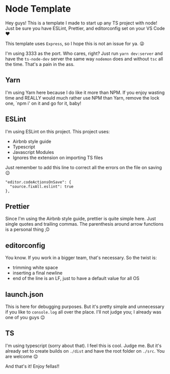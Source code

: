 # Node Template

Hey guys! This is a template I made to start up any TS project with node!
Just be sure you have ESLint, Prettier, and editorconfig set on your VS Code ♥️

This template uses `Express`, so I hope this is not an issue for ya. 😜

I'm using 3333 as the port. Who cares, right?
Just run `yarn dev:server` and have the `ts-node-dev` server the same way `nodemon` does and without `tsc` all the time. That's a pain in the ass.

## Yarn

I'm using Yarn here because I do like it more than NPM. If you enjoy wasting time and REALLY would much rather use NPM than Yarn, remove the lock one, `npm i' on it and go for it, baby!

## ESLint

I'm using ESLint on this project.
This project uses:

- Airbnb style guide
- Typescript
- Javascript Modules
- Ignores the extension on importing TS files

Just remember to add this line to correct all the errors on the file on saving 😉

```
"editor.codeActionsOnSave": {
  "source.fixAll.eslint": true
},
```

## Prettier

Since I'm using the Airbnb style guide, prettier is quite simple here. Just single quotes and trailing commas. The parenthesis around arrow functions is a personal thing ;D

## editorconfig

You know. If you work in a bigger team, that's necessary. So the twist is:

- trimming white space
- inserting a final newline
- end of the line is an LF, just to have a default value for all OS

## launch.json

This is here for debugging purposes. But it's pretty simple and unnecessary if you like to `console.log` all over the place. I'll not judge you; I already was one of you guys 😉

## TS

I'm using typescript (sorry about that). I feel this is cool. Judge me.
But it's already set to create builds on `./dist` and have the root folder on `./src`. You are welcome 😌

And that's it! Enjoy fellas!!
